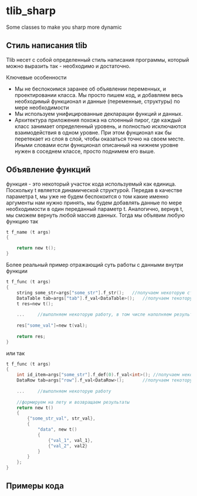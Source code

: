 tlib_sharp
==========

Some classes to make you sharp more dynamic

Стиль написания tlib
--------------------

Tlib несет с собой определенный стиль написания программы, который можно выразить так - необходимо и достаточно.

Ключевые особенности
* Мы не беспокоимся заранее об объявлении переменных, и проектировании класса. Мы просто пишем код, и добавляем весь необходимый функционал и данные (переменные, структуры) по мере необходимости
* Мы используем унифицированные декларации функций и данных.
* Архитектура приложения похожа на слоенный пирог, где каждый класс занимает определенный уровень, и полностью исключаются взаимодействия в одном уровне. При этом фунционал как бы перетекает из слоя в слой, чтобы оказаться точно на своем месте. Иными словами если функционал описанный на нижнем уровне нужен в соседнем классе, просто поднимем его выше.


Объявление функций
------------------

функция - это некоторый участок кода используемый как единица. Поскольку t является динамической структурой. Передав в качестве параметра t, мы уже не будем беспокоится о том какие именно аргументы нам нужно принять, мы будем добавлять данные по мере необходимости в один переданный параметр t. Аналогично, вернув t, мы сможем вернуть любой массив данных. Тогда мы объявим любую функцию так 

```c
t f_name (t args)
{

	return new t();
}
```

Более реальный пример отражающий суть работы с данными внутри функции

```c
t f_func (t args)
{
	string some_str=args["some_str"].f_str();	//получаем некоторую строку
	DataTable tab=args["tab"].f_val<DataTable>();	//получаем текоторую таблицу
	t res=new t();
	
	...		//выполняем некоторую работу, в том числе наполняем результирующий t res
	
	res["some_val"]=new t(val);
	
	return res;
}
```
или так

```c
t f_func (t args)
{
	int id_item=args["some_str"].f_def(0).f_val<int>();	//получаем некоторый id
	DataRow tab=args["row"].f_val<DataRow>();		//получаем текоторую строку
	
	...		//выполняем некоторую работу
	
	//формируем на лету и возвращаем результаты
	return new t()
	{
		{"some_str_val", str_val},
		{
			"data", new t()
			{
				{"val_1", val_1},
				{"val_2", val2}
			}
		}
	};
}
```


Примеры кода
----------


